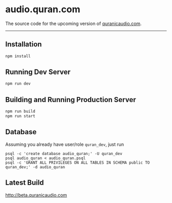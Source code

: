 # audio.quran.com 

The source code for the upcoming version of [quranicaudio.com](http://quranicaudio.com).

---

## Installation

```bash
npm install
```

## Running Dev Server

```bash
npm run dev
```

## Building and Running Production Server

```bash
npm run build
npm run start
```

## Database
Assuming you already have user/role `quran_dev`, just run
```
psql -c 'create database audio_quran;' -U quran_dev
psql audio_quran < audio_quran.psql
psql -c 'GRANT ALL PRIVILEGES ON ALL TABLES IN SCHEMA public TO quran_dev;' -d audio_quran
```

## Latest Build
http://beta.quranicaudio.com
